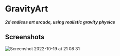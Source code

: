 # GravityArt #
**_2d endless art arcade, using realistic gravity physics_**

## Screenshots ##

![Screenshot 2022-10-19 at 21 08 31](https://user-images.githubusercontent.com/59918630/196794187-78ec8ee8-2886-4426-a30b-97b431ac5aee.png)
